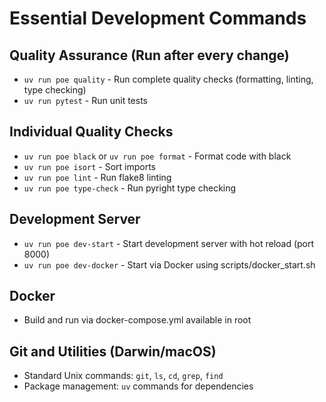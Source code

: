 # Essential Development Commands

## Quality Assurance (Run after every change)
- `uv run poe quality` - Run complete quality checks (formatting, linting, type checking)
- `uv run pytest` - Run unit tests

## Individual Quality Checks
- `uv run poe black` or `uv run poe format` - Format code with black
- `uv run poe isort` - Sort imports
- `uv run poe lint` - Run flake8 linting
- `uv run poe type-check` - Run pyright type checking

## Development Server
- `uv run poe dev-start` - Start development server with hot reload (port 8000)
- `uv run poe dev-docker` - Start via Docker using scripts/docker_start.sh

## Docker
- Build and run via docker-compose.yml available in root

## Git and Utilities (Darwin/macOS)
- Standard Unix commands: `git`, `ls`, `cd`, `grep`, `find`
- Package management: `uv` commands for dependencies